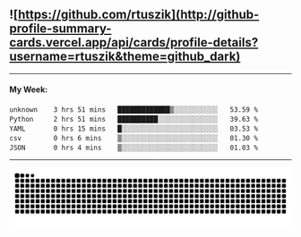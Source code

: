 ## ![https://github.com/rtuszik](http://github-profile-summary-cards.vercel.app/api/cards/profile-details?username=rtuszik&theme=github_dark)

---
#### My Week:

<!--START_SECTION:waka-->

```txt
unknown    3 hrs 51 mins   █████████████▒░░░░░░░░░░░   53.59 %
Python     2 hrs 51 mins   ██████████░░░░░░░░░░░░░░░   39.63 %
YAML       0 hrs 15 mins   █░░░░░░░░░░░░░░░░░░░░░░░░   03.53 %
csv        0 hrs 6 mins    ▒░░░░░░░░░░░░░░░░░░░░░░░░   01.30 %
JSON       0 hrs 4 mins    ▒░░░░░░░░░░░░░░░░░░░░░░░░   01.03 %
```

<!--END_SECTION:waka-->

---

![](https://raw.githubusercontent.com/rtuszik/rtuszik/output/github-contribution-grid-snake-dark.svg)
